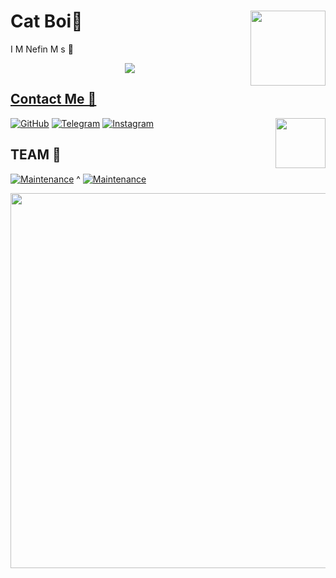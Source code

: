 # Cat Boi💫 <img src = https://1.bp.blogspot.com/-ORXfIveYolo/XHeLKMPUWvI/AAAAAAAUQDE/sSJ0FtkZKlgyB-IK_TZNgTbJ7TV3DD4tgCLcBGAs/s1600/AW3567431_06.gif width = 120 align = "right">


 I M Nefin M s 🧡

<a href="https://t.me/Ok_bie_bot">
<p align="center">
  <img src="https://telegra.ph/file/0a5ec3dfa99b891df8ebd.jpg">
</p>


## Contact Me 💙

<img src = https://i.pinimg.com/originals/17/07/46/17074670b1d2d663fe3521a03f40c37c.gif width = 80 align = "right">

[![GitHub](https://img.shields.io/badge/github-%23121011.svg?style=for-the-badge&logo=github&logoColor=white)](https://github.com/Cat-of-Tg)
 [![Telegram](https://img.shields.io/badge/Telegram-2CA5E0?style=for-the-badge&logo=telegram&logoColor=white)](https://t.me/ok_bie_bot)
[![Instagram](https://img.shields.io/badge/INSTAGRAM-%23E4405F.svg?style=for-the-badge&logo=Instagram&logoColor=white)](https://instagram.com/_cat_boi._)

## TEAM 💞

 [![Maintenance](https://img.shields.io/badge/❤_CAT_HUB-%23E4405F.svg)](https://t.me/cat_of_tg) ^
[![Maintenance](https://img.shields.io/badge/🍫_TEAM_LAD-%23E4505F.svg)](https://t.me/Team_lad)



 
 



<img src = https://i.pinimg.com/originals/e9/ea/34/e9ea347d7bc199e10ac7f1592ce8abe5.gif width = 600 align="centre">
